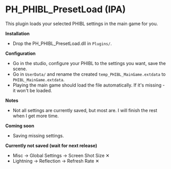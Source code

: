 # PH_PHIBL_PresetLoad (IPA)

This plugin loads your selected PHIBL settings in the main game for you.  

**Installation**  
* Drop the PH_PHIBL_PresetLoad.dll in `Plugins/`.  

**Configuration**  
* Go in the studio, configure your PHIBL to the settings you want, save the scene.  
* Go in `UserData/` and rename the created `temp_PHIBL_MainGame.extdata` to `PHIBL_MainGame.extdata`.  
* Playing the main game should load the file automatically. If it's missing - it won't be loaded.  

**Notes**  
* Not all settings are currently saved, but most are. I will finish the rest when I get more time.  

**Coming soon**  
* Saving missing settings.  

**Currently not saved (wait for next release)**  
* Misc -> Global Settings -> Screen Shot Size ✕  
* Lightning -> Reflection -> Refresh Rate ✕  
